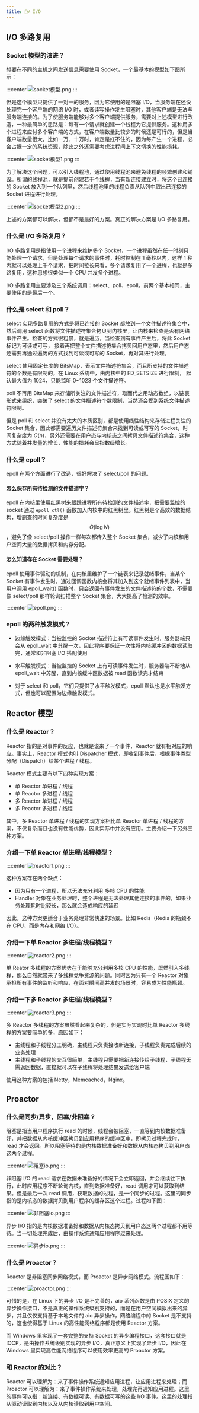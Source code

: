 ```yaml
---
title: 🧛‍♂️ I/O
---
```


## I/O 多路复用<Badge text="重点" type="error"/>

### Socket 模型的演进？

想要在不同的主机之间发送信息需要使用 Socket，一个最基本的模型如下图所示：

:::center
![socket模型.png](https://i.loli.net/2021/08/01/YnOwgEstVAXGMrN.png)
:::

但是这个模型只提供了一对一的服务，因为它使用的是阻塞 I/O，当服务端在还没处理完一个客户端的网络 I/O 时，或者读写操作发生阻塞时，其他客户端是无法与服务端连接的。为了使服务端能够对多个客户端提供服务，需要对上述模型进行改造，一种最简单的思路是：每有一个请求就创建一个线程为它提供服务。这种用多个进程来应付多个客户端的方式，在客户端数量比较少的时候还是可行的，但是当客户端数量很大，比如一万、十万时，肯定是扛不住的，因为每产生一个进程，必会占据一定的系统资源，除此之外还需要考虑进程间上下文切换的性能损耗。

:::center
![socket模型1.png](https://i.loli.net/2021/08/01/yhkdLPsqU8tb6nM.png)
:::

为了解决这个问题，可以引入线程池，通过使用线程池来避免线程的频繁创建和销毁。所谓的线程池，就是提前创建若干个线程，当有新连接建立时，将这个已连接的 Socket 放入到一个队列里，然后线程池里的线程负责从队列中取出已连接的 Socket 进程进行处理。

:::center
![socket模型2.png](https://i.loli.net/2021/08/01/CHlZTdQpyxcSJrz.png)
:::

上述的方案都可以解决，但都不是最好的方案。真正的解决方案是 I/O 多路复用。

### 什么是 I/O 多路复用？

I/O 多路复用是指使用一个进程来维护多个 Socket，一个进程虽然在任一时刻只能处理一个请求，但是处理每个请求的事件时，耗时控制在 1 毫秒以内，这样 1 秒内就可以处理上千个请求，把时间拉长来看，多个请求复用了一个进程，也就是多路复用，这种思想很类似一个 CPU 并发多个进程。

I/O 多路复用主要涉及三个系统调用：select、poll、epoll。前两个基本相同，主要使用的是最后一个。

### 什么是 select 和 poll？

select 实现多路复用的方式是将已连接的 Socket 都放到一个文件描述符集合中，然后调用 select 函数将文件描述符集合拷贝到内核里，让内核来检查是否有网络事件产生。检查的方式很粗暴，就是遍历，当检查到有事件产生后，将此 Socket 标记为可读或可写， 接着再把整个文件描述符集合拷贝回用户态里，然后用户态还需要再通过遍历的方式找到可读或可写的 Socket，再对其进行处理。

select 使用固定长度的 BitsMap，表示文件描述符集合，而且所支持的文件描述符的个数是有限制的，在 Linux 系统中，由内核中的 FD_SETSIZE 进行限制， 默认最大值为 1024，只能监听 0~1023 个文件描述符。

poll 不再用 BitsMap 来存储所关注的文件描述符，取而代之用动态数组，以链表形式来组织，突破了 select 的文件描述符个数限制，当然还会受到系统文件描述符限制。

但是 poll 和 select 并没有太大的本质区别，都是使用线性结构来存储进程关注的 Socket 集合，因此都需要遍历文件描述符集合来找到可读或可写的 Socket，时间复杂度为 $O(n)$，另外还需要在用户态与内核态之间拷贝文件描述符集合，这种方式随着并发量的增长，性能的损耗会呈指数级增长。

### 什么是 epoll？

epoll 在两个方面进行了改造，很好解决了 select/poll 的问题。

#### 怎么保存所有待检测的文件描述字？

epoll 在内核里使用红黑树来跟踪进程所有待检测的文件描述字，把需要监控的 socket 通过 `epoll_ctl()` 函数加入内核中的红黑树里。红黑树是个高效的数据结构，增删查的时间复杂度是 $$O(\log N)$$，避免了像 select/poll 操作一样每次都传入整个 Socket 集合，减少了内核和用户空间大量的数据拷贝和内存分配。

#### 怎么知道存在 Socket 需要处理？

epoll 使用事件驱动的机制，在内核里维护了一个链表来记录就绪事件，当某个 Socket 有事件发生时，通过回调函数内核会将其加入到这个就绪事件列表中，当用户调用 epoll_wait() 函数时，只会返回有事件发生的文件描述符的个数，不需要像 select/poll 那样轮询扫描整个 Socket 集合，大大提高了检测的效率。

:::center
![epoll.png](https://i.loli.net/2021/08/01/JcjvrEgOleKW1Ps.png)
:::

### epoll 的两种触发模式？

- 边缘触发模式：当被监控的 Socket 描述符上有可读事件发生时，服务器端只会从 epoll_wait 中苏醒一次，因此程序要保证一次性将内核缓冲区的数据读取完，通常和非阻塞 I/O 搭配使用
- 水平触发模式：当被监控的 Socket 上有可读事件发生时，服务器端不断地从 epoll_wait 中苏醒，直到内核缓冲区数据被 read 函数读完才结束

- 对于 select 和 poll，它们只提供了水平触发模式，epoll 默认也是水平触发方式，但也可以配置为边缘触发模式。

## Reactor 模型

### 什么是 Reactor？

Reactor 指的是对事件的反应，也就是说来了一个事件，Reactor 就有相对应的响应。事实上，Reactor 模式也叫 Dispatcher 模式，即收到事件后，根据事件类型分配（Dispatch）给某个进程 / 线程。

Reactor 模式主要有以下四种实现方案：

- 单 Reactor 单进程 / 线程
- 单 Reactor 多进程 / 线程
- 多 Reactor 单进程 / 线程
- 多 Reactor 多进程 / 线程

其中，多 Reactor 单进程 / 线程的实现方案相比单 Reactor 单进程 / 线程的方案，不仅复杂而且也没有性能优势，因此实际中并没有应用。主要介绍一下另外三种方案。

### 介绍一下单 Reactor 单进程/线程模型？

:::center
![reactor1.png](https://i.loli.net/2021/08/01/3ZNEiHUuoLj7gnK.png)
:::

这种方案存在两个缺点：

- 因为只有一个进程，所以无法充分利用 多核 CPU 的性能
- Handler 对象在业务处理时，整个进程是无法处理其他连接的事件的，如果业务处理耗时比较长，那么就会造成响应的延迟
  
因此，这种方案更适合于业务处理非常快速的场景。比如 Redis（Redis 的瓶颈不在 CPU，而是内存和网络 I/O）。

### 介绍一下单 Reactor 多进程/线程模型？

:::center
![reactor2.png](https://i.loli.net/2021/08/01/A1cW5D4xuwqJoft.png)
:::

单 Reator 多线程的方案优势在于能够充分利用多核 CPU 的性能，既然引入多线程，那么自然就带来了多线程竞争资源的问题。同时因为只有一个 Reactor 对象承担所有事件的监听和响应，在面对瞬间高并发的场景时，容易成为性能瓶颈。

### 介绍一下多 Reactor 多进程/线程模型？

:::center
![reactor3.png](https://i.loli.net/2021/08/01/7rWqT5QtOoCKNSZ.png)
:::

多 Reactor 多线程的方案虽然看起来复杂的，但是实际实现时比单 Reactor 多线程的方案要简单的多，原因如下：

- 主线程和子线程分工明确，主线程只负责接收新连接，子线程负责完成后续的业务处理
- 主线程和子线程的交互很简单，主线程只需要把新连接传给子线程，子线程无需返回数据，直接就可以在子线程将处理结果发送给客户端
  
使用这种方案的包括 Netty，Memcached，Nginx。

## Proactor

### 什么是同步/异步，阻塞/非阻塞？

阻塞是指当用户程序执行 read 的时候，线程会被阻塞，一直等到内核数据准备好，并把数据从内核缓冲区拷贝到应用程序的缓冲区中，即拷贝过程完成时，read 才会返回。所以阻塞等待的是内核数据准备好和数据从内核态拷贝到用户态这两个过程。

:::center
![阻塞io.png](https://i.loli.net/2021/08/01/kTFSnVzM8Av3wY9.png)
:::

非阻塞 I/O 的 read 请求在数据未准备好的情况下会立即返回，并会继续往下执行，此时应用程序不断轮询内核，直到数据准备好，read 调用才可以获取到结果。但是最后一次 read 调用，获取数据的过程，是一个同步的过程。这里的同步指的是内核态的数据拷贝到用户程序的缓存区这个过程。过程如下图：

:::center
![非阻塞io.png](https://i.loli.net/2021/08/01/9jSit8LTUMm57PA.png)
:::

异步 I/O 指的是内核数据准备好和数据从内核态拷贝到用户态这两个过程都不用等待。当一切处理完成后，由操作系统通知应用程序过来处理。

:::center
![异步io.png](https://i.loli.net/2021/08/01/y3VUMcO29xsPS5C.png)
:::

### 什么是 Proactor？

Reactor 是非阻塞同步网络模式，而 Proactor 是异步网络模式。流程图如下：

:::center
![proactor.png](https://i.loli.net/2021/08/01/8RxVgNHO5qJnXtp.png)
:::

可惜的是，在 Linux 下的异步 I/O 是不完善的，aio 系列函数是由 POSIX 定义的异步操作接口，不是真正的操作系统级别支持的，而是在用户空间模拟出来的异步，并且仅仅支持基于本地文件的 aio 异步操作，网络编程中的 Socket 是不支持的，这也使得基于 Linux 的高性能网络程序都是使用 Reactor 方案。

而 Windows 里实现了一套完整的支持 Socket 的异步编程接口，这套接口就是 IOCP，是由操作系统级别实现的异步 I/O，真正意义上实现了异步 I/O，因此在 Windows 里实现高性能网络程序可以使用效率更高的 Proactor 方案。

### 和 Reactor 的对比？

Reactor 可以理解为：来了事件操作系统通知应用进程，让应用进程来处理；而 Proactor 可以理解为：来了事件操作系统来处理，处理完再通知应用进程。这里的事件可以指：新连接、有数据可读、有数据可写的这些 I/O 事件。这里的处理指从驱动读取到内核以及从内核读取到用户空间。
